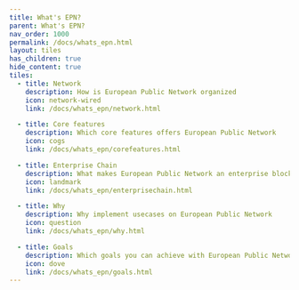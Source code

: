 ```yaml
---
title: What's EPN?
parent: What's EPN?
nav_order: 1000
permalink: /docs/whats_epn.html
layout: tiles
has_children: true
hide_content: true
tiles:
  - title: Network
    description: How is European Public Network organized
    icon: network-wired
    link: /docs/whats_epn/network.html

  - title: Core features
    description: Which core features offers European Public Network
    icon: cogs
    link: /docs/whats_epn/corefeatures.html

  - title: Enterprise Chain
    description: What makes European Public Network an enterprise blockchain
    icon: landmark
    link: /docs/whats_epn/enterprisechain.html

  - title: Why
    description: Why implement usecases on European Public Network
    icon: question
    link: /docs/whats_epn/why.html

  - title: Goals
    description: Which goals you can achieve with European Public Network
    icon: dove
    link: /docs/whats_epn/goals.html
---
```

